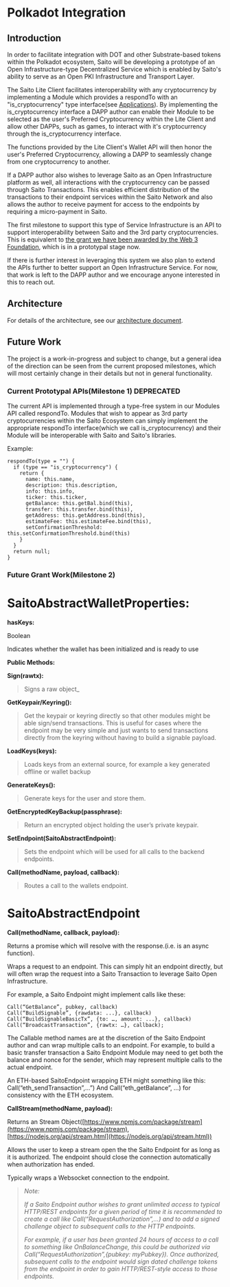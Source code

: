 # Polkadot Integration

## Introduction

In order to facilitate integration with DOT and other Substrate-based tokens within the Polkadot ecosystem, Saito will be developing a prototype of an Open Infrastructure-type Decentralized Service which is enabled by Saito's ability to serve as an Open PKI Infrastructure and Transport Layer.

The Saito Lite Client facilitates interoperability with any cryptocurrency by implementing a Module which provides a respondTo with an "is_cryptocurrency" type interface(see [Applications](applications.md)). By implementing the is_cryptocurrency interface a DAPP author can enable their Module to be selected as the user's Preferred Cryptocurrency within the Lite Client and allow other DAPPs, such as games, to interact with it's cryptocurrency through the is_cryptocurrency interface.

The functions provided by the Lite Client's Wallet API will then honor the user's Preferred Cryptocurrency, allowing a DAPP to seamlessly change from one cryptocurrency to another.

If a DAPP author also wishes to leverage Saito as an Open Infrastructure platform as well, all interactions with the cryptocurrency can be passed through Saito Transactions. This enables efficient distribution of the transactions to their endpoint services within the Saito Network and also allows the author to receive payment for access to the endpoints by requiring a micro-payment in Saito.

The first milestone to support this type of Service Infrastructure is an API to support interoperability between Saito and the 3rd party cryptocurrencies. This is equivalent to [the grant we have been awarded by the Web 3 Foundation](https://github.com/w3f/Open-Grants-Program/blob/master/applications/saito-game-protocol-and-engine.md), which is in a prototypal stage now.

If there is further interest in leveraging this system we also plan to extend the APIs further to better support an Open Infrastructure Service. For now, that work is left to the DAPP author and we encourage anyone interested in this to reach out.

## Architecture

For details of the architecture, see our [architecture document](saito-dot-integration.pdf).

## Future Work

The project is a work-in-progress and subject to change, but a general idea of the direction can be seen from the current proposed milestones, which will most certainly change in their details but not in general functionality.

### Current Prototypal APIs(Milestone 1) DEPRECATED

The current API is implemented through a type-free system in our Modules API called respondTo. Modules that wish to appear as 3rd party cryptocurrencies within the Saito Ecosystem can simply implement the appropriate respondTo interface(which we call is_cryptocurrency) and their Module will be interoperable with Saito and Saito's libraries.

Example:

```
respondTo(type = "") {
  if (type == "is_cryptocurrency") {
    return {
      name: this.name,
      description: this.description,
      info: this.info,
      ticker: this.ticker,
      getBalance: this.getBal.bind(this),
      transfer: this.transfer.bind(this),
      getAddress: this.getAddress.bind(this),
      estimateFee: this.estimateFee.bind(this),
      setConfirmationThreshold: this.setConfirmationThreshold.bind(this)
    }
  }
  return null;
}
```

### Future Grant Work(Milestone 2)
# SaitoAbstractWallet**Properties:**
**hasKeys:**

Boolean

Indicates whether the wallet has been initialized and is ready to use

**Public Methods:**

**Sign(rawtx):**

>Signs a raw object_

**GetKeypair/Keyring():**

>Get the keypair or keyring directly so that other modules might be able sign/send transactions. This is useful for cases where the endpoint may be very simple and just wants to send transactions directly from the keyring without having to build a signable payload.

**LoadKeys(keys):**

>Loads keys from an external source, for example a key generated offline or wallet backup

**GenerateKeys():**

>Generate keys for the user and store them.

**GetEncryptedKeyBackup(passphrase):**

>Return an encrypted object holding the user’s private keypair.

**SetEndpoint(SaitoAbstractEndpoint):**

>Sets the endpoint which will be used for all calls to the backend endpoints.

**Call(methodName, payload, callback):**

>Routes a call to the wallets endpoint.

# SaitoAbstractEndpoint
**Call(methodName, callback, payload):**

Returns a promise which will resolve with the response.(i.e. is an async function).

Wraps a request to an endpoint. This can simply hit an endpoint directly, but will often wrap the request into a Saito Transaction to leverage Saito Open Infrastructure.

For example, a Saito Endpoint might implement calls like these:
```
Call(“GetBalance”, pubkey, callback)
Call(“BuildSignable”, {rawdata: ...}, callback)
Call(“BuildSignableBasicTx”, {to: …, amount: ...}, callback)
Call(“BroadcastTransaction”, {rawtx: …}, callback);
```

The Callable method names are at the discretion of the Saito Endpoint author and can wrap multiple calls to an endpoint. For example, to build a basic transfer transaction a Saito Endpoint Module may need to get both the balance and nonce for the sender, which may represent multiple calls to the actual endpoint.

An ETH-based SaitoEndpoint wrapping ETH might something like this:
Call(“eth_sendTransaction”,...”)
And
Call(“eth_getBalance”, …)
for consistency with the ETH ecosystem.

**CallStream(methodName, payload):**

Returns an Stream Object([https://www.npmjs.com/package/stream](https://www.npmjs.com/package/stream), [https://nodejs.org/api/stream.html](https://nodejs.org/api/stream.html))

Allows the user to keep a stream open the the Saito Endpoint for as long as it is authorized. The endpoint should close the connection automatically when authorization has ended.

Typically wraps a Websocket connection to the endpoint.


> *Note:*
>
> *If a Saito Endpoint author wishes to grant unlimited access to typical HTTP/REST endpoints for a given period of time it is recommended to create a call like Call(“RequestAuthorization”,...) and to add a signed challenge object to subsequent calls to the HTTP endpoints.*
> 
> *For example, if a user has been granted 24 hours of access to a call to something like OnBalanceChange, this could be authorized via Call(“RequestAuthorization”,{pubkey: myPubkey}). Once authorized, subsequent calls to the endpoint would sign dated challenge tokens from the endpoint in order to gain HTTP/REST-style access to those endpoints.*